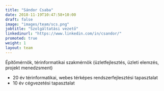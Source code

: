 ```yaml
---
title: "Sándor Csaba"
date: 2018-11-19T10:47:58+10:00
draft: false
image: "images/team/scs.png"
jobtitle: "Szolgáltatási vezető"
linkedinurl: "https://www.linkedin.com/in/csandor/"
promoted: true
weight: 1
layout: team
---
```


Építőmérnök, térinformatikai szakmérnök (üzletfejlesztés, üzleti elemzés, projekt menedzsment)

- 20 év térinformatikai, webes térképes rendszerfejlesztési tapasztalat
- 10 év cégvezetési tapasztalat
